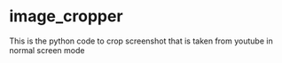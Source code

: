 # image_cropper
This is the python code to crop screenshot that is taken from youtube in normal screen mode
